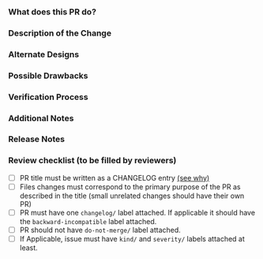 <!--
### Requirements for Contributing to this repository

* Fill out the template below. Any pull request that does not include enough information to be reviewed in a timely manner may be closed at the maintainers' discretion.
* The pull request must only fix one issue, or add one feature, at the time.
* After you create the pull request, all status checks must be pass before a maintainer reviews your contribution. For more details, please see [CONTRIBUTING](/CONTRIBUTING.md).
-->

### What does this PR do?

<!--
What inspired you to submit this pull request?
Link to the issue describing the bug that you're fixing.

If there is not yet an issue for your bug, please open a new issue and then link to that issue in your pull request.
Note: In some cases, one person's "bug" is another person's "feature." If the pull request does not address an existing issue with the "bug" label, the maintainers have the final say on whether the current behavior is a bug.
-->

### Description of the Change

<!--
A brief description of the change being made with this pull request.

We must be able to understand the design of your change from this description.
If we can't get a good idea of what the code will be doing from the description here, the pull request may be closed at the maintainers' discretion.
Keep in mind that the maintainer reviewing this PR may not be familiar with or have worked with the code here recently, so please walk us through the concepts.
-->

### Alternate Designs

<!-- Explain what other alternates were considered and why the proposed version was selected -->

### Possible Drawbacks

<!-- What are the possible side-effects or negative impacts of the code change? -->

### Verification Process

<!--
What process did you follow to verify that your change has the desired effects?

- How did you verify that all new functionality works as expected?
- How did you verify that all changed functionality works as expected?
- How did you verify that the change has not introduced any regressions?

Describe the actions you performed (including scripts, commands you ran, etc.), and describe the results you observed.
-->

### Additional Notes

<!-- Anything else we should know when reviewing? -->

### Release Notes

<!--
If the PR title is not enough to describe the changes in a single line that explains this improvement in
terms that a user can understand. This text will be added in release notes.

For example, you can provide additionnal notes about feature deprecation or backward incompatible changes.
-->

### Review checklist (to be filled by reviewers)

- [ ] PR title must be written as a CHANGELOG entry [(see why)](/CONTRIBUTING.md#pull-request-title)
- [ ] Files changes must correspond to the primary purpose of the PR as described in the title (small unrelated changes should have their own PR)
- [ ] PR must have one `changelog/` label attached. If applicable it should have the `backward-incompatible` label attached.
- [ ] PR should not have `do-not-merge/` label attached.
- [ ] If Applicable, issue must have `kind/` and `severity/` labels attached at least.
